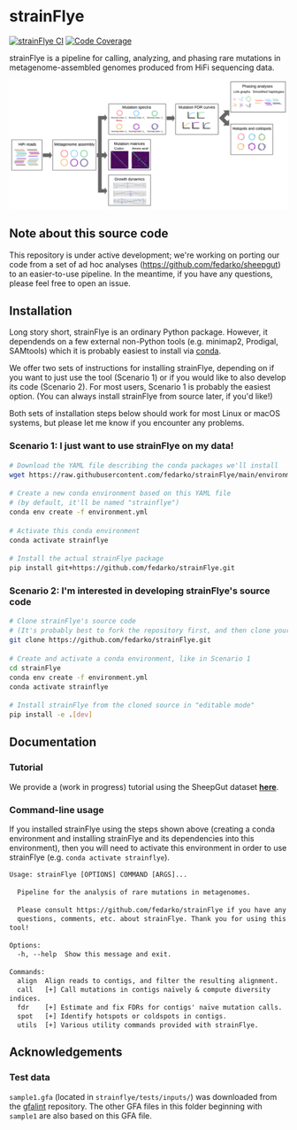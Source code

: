 # strainFlye

[![strainFlye CI](https://github.com/fedarko/strainFlye/actions/workflows/main.yml/badge.svg)](https://github.com/fedarko/strainFlye/actions/workflows/main.yml) [![Code Coverage](https://codecov.io/gh/fedarko/strainFlye/branch/main/graph/badge.svg)](https://codecov.io/gh/fedarko/strainFlye)

strainFlye is a pipeline for calling, analyzing, and phasing rare mutations
in metagenome-assembled genomes produced from HiFi sequencing data.

![strainFlye pipeline diagram](https://github.com/fedarko/strainFlye/raw/main/docs/strainflye-pipeline.png)

## Note about this source code

This repository is under active development; we're working on porting our code
from a set of ad hoc analyses (https://github.com/fedarko/sheepgut) to an
easier-to-use pipeline. In the meantime, if you have any questions,
please feel free to open an issue.

## Installation

Long story short, strainFlye is an ordinary Python package. However, it
dependends on a few external non-Python tools (e.g. minimap2, Prodigal,
SAMtools) which it is probably easiest to install via
[conda](https://conda.io).

We offer two sets of instructions for installing strainFlye, depending on
if you want to just use the tool (Scenario 1) or if you would like to also
develop its code (Scenario 2). For most users, Scenario 1 is probably the
easiest option. (You can always install strainFlye from source later, if you'd
like!)

Both sets of installation steps below should work for most Linux or macOS
systems, but please let me know if you encounter any problems.

### Scenario 1: I just want to use strainFlye on my data!

```bash
# Download the YAML file describing the conda packages we'll install
wget https://raw.githubusercontent.com/fedarko/strainFlye/main/environment.yml

# Create a new conda environment based on this YAML file
# (by default, it'll be named "strainflye")
conda env create -f environment.yml

# Activate this conda environment
conda activate strainflye

# Install the actual strainFlye package
pip install git+https://github.com/fedarko/strainFlye.git
```

### Scenario 2: I'm interested in developing strainFlye's source code

```bash
# Clone strainFlye's source code
# (It's probably best to fork the repository first, and then clone your fork)
git clone https://github.com/fedarko/strainFlye.git

# Create and activate a conda environment, like in Scenario 1
cd strainFlye
conda env create -f environment.yml
conda activate strainflye

# Install strainFlye from the cloned source in "editable mode"
pip install -e .[dev]
```

## Documentation

### Tutorial

We provide a (work in progress) tutorial using the SheepGut dataset
**[here](https://nbviewer.org/github/fedarko/strainFlye/blob/main/docs/SheepGutExample.ipynb)**.

### Command-line usage

If you installed strainFlye using the steps shown above (creating a conda
environment and installing strainFlye and its dependencies into this
environment), then you will need to activate this environment in order to use
strainFlye (e.g. `conda activate strainflye`).

<!-- STARTDOCS -->
```
Usage: strainFlye [OPTIONS] COMMAND [ARGS]...

  Pipeline for the analysis of rare mutations in metagenomes.

  Please consult https://github.com/fedarko/strainFlye if you have any
  questions, comments, etc. about strainFlye. Thank you for using this tool!

Options:
  -h, --help  Show this message and exit.

Commands:
  align  Align reads to contigs, and filter the resulting alignment.
  call   [+] Call mutations in contigs naïvely & compute diversity indices.
  fdr    [+] Estimate and fix FDRs for contigs' naïve mutation calls.
  spot   [+] Identify hotspots or coldspots in contigs.
  utils  [+] Various utility commands provided with strainFlye.
```

## Acknowledgements

### Test data
`sample1.gfa` (located in `strainflye/tests/inputs/`)
was downloaded from the [gfalint](https://github.com/sjackman/gfalint)
repository. The other GFA files in this folder beginning with `sample1` are
also based on this GFA file.
